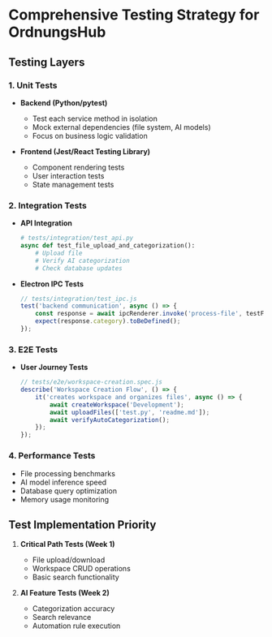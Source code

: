 # Comprehensive Testing Strategy for OrdnungsHub

## Testing Layers

### 1. Unit Tests
- **Backend (Python/pytest)**
  - Test each service method in isolation
  - Mock external dependencies (file system, AI models)
  - Focus on business logic validation

- **Frontend (Jest/React Testing Library)**
  - Component rendering tests
  - User interaction tests
  - State management tests

### 2. Integration Tests
- **API Integration**
  ```python
  # tests/integration/test_api.py
  async def test_file_upload_and_categorization():
      # Upload file
      # Verify AI categorization
      # Check database updates
  ```

- **Electron IPC Tests**
  ```javascript
  // tests/integration/test_ipc.js
  test('backend communication', async () => {
      const response = await ipcRenderer.invoke('process-file', testFile);
      expect(response.category).toBeDefined();
  });
  ```

### 3. E2E Tests
- **User Journey Tests**
  ```javascript
  // tests/e2e/workspace-creation.spec.js
  describe('Workspace Creation Flow', () => {
      it('creates workspace and organizes files', async () => {
          await createWorkspace('Development');
          await uploadFiles(['test.py', 'readme.md']);
          await verifyAutoCategorization();
      });
  });
  ```

### 4. Performance Tests
- File processing benchmarks
- AI model inference speed
- Database query optimization
- Memory usage monitoring

## Test Implementation Priority

1. **Critical Path Tests (Week 1)**
   - File upload/download
   - Workspace CRUD operations
   - Basic search functionality

2. **AI Feature Tests (Week 2)**
   - Categorization accuracy
   - Search relevance
   - Automation rule execution
